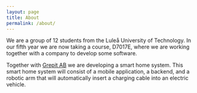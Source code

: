 ```yaml
---
layout: page
title: About
permalink: /about/
---
```


We are a group of 12 students from the Luleå University of Technology.
In our fifth year we are now taking a course, D7017E, where we are
working together with a company to develop some software.

Together with [Grepit AB](https://www.grepit.se/) we are developing
a smart home system. This smart home system will consist of a
mobile application, a backend, and a robotic arm that will
automatically insert a charging cable into an electric vehicle.


<!-- This is the base Jekyll theme. You can find out more info about customizing your Jekyll theme, as well as basic Jekyll usage documentation at [jekyllrb.com](https://jekyllrb.com/)

You can find the source code for Minima at GitHub:
[jekyll][jekyll-organization] /
[minima](https://github.com/jekyll/minima)

You can find the source code for Jekyll at GitHub:
[jekyll][jekyll-organization] /
[jekyll](https://github.com/jekyll/jekyll)


[jekyll-organization]: https://github.com/jekyll -->
